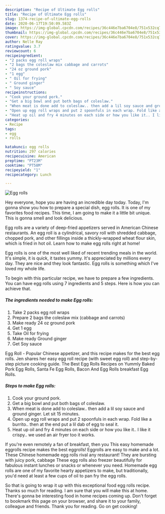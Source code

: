 ```yaml
---
description: "Recipe of Ultimate Egg rolls"
title: "Recipe of Ultimate Egg rolls"
slug: 1374-recipe-of-ultimate-egg-rolls
date: 2020-06-17T19:50:09.583Z
image: https://img-global.cpcdn.com/recipes/36c446e7ba6704e8/751x532cq70/egg-rolls-recipe-main-photo.jpg
thumbnail: https://img-global.cpcdn.com/recipes/36c446e7ba6704e8/751x532cq70/egg-rolls-recipe-main-photo.jpg
cover: https://img-global.cpcdn.com/recipes/36c446e7ba6704e8/751x532cq70/egg-rolls-recipe-main-photo.jpg
author: Nelle Ray
ratingvalue: 3.7
reviewcount: 6
recipeingredient:
- "2 packs egg roll wraps"
- "2 bags the coleslaw mix cabbage and carrots"
- "24 oz ground pork"
- "1 egg"
- " Oil for frying"
- " Ground ginger"
- " Soy sauce"
recipeinstructions:
- "Cook your ground pork."
- "Get a big bowl and put both bags of coleslaw."
- "When meat is done add to coleslaw.. then add a lil soy sauce and ground ginger. Let sit 15 minutes."
- "Open up egg roll wraps and put 2 spoonfuls in each wrap. Fold like a burrito.. then at the end put a lil dab of egg to seal it."
- "Heat up oil and fry 4 minutes on each side or how you like it.. I like it crispy.. we used an air fryer too it works."
categories:
- Recipe
tags:
- egg
- rolls

katakunci: egg rolls 
nutrition: 297 calories
recipecuisine: American
preptime: "PT23M"
cooktime: "PT58M"
recipeyield: "1"
recipecategory: Lunch

---
```



![Egg rolls](https://img-global.cpcdn.com/recipes/36c446e7ba6704e8/751x532cq70/egg-rolls-recipe-main-photo.jpg)

Hey everyone, hope you are having an incredible day today. Today, I'm gonna show you how to prepare a special dish, egg rolls. It is one of my favorites food recipes. This time, I am going to make it a little bit unique. This is gonna smell and look delicious.

Egg rolls are a variety of deep-fried appetizers served in American Chinese restaurants. An egg roll is a cylindrical, savory roll with shredded cabbage, chopped pork, and other fillings inside a thickly-wrapped wheat flour skin, which is fried in hot oil. Learn how to make egg rolls right at home!

Egg rolls is one of the most well liked of recent trending meals in the world. It's simple, it is quick, it tastes yummy. It's appreciated by millions every day. They are nice and they look fantastic. Egg rolls is something which I've loved my whole life.


To begin with this particular recipe, we have to prepare a few ingredients. You can have egg rolls using 7 ingredients and 5 steps. Here is how you can achieve that.

<!--inarticleads1-->

##### The ingredients needed to make Egg rolls:

1. Take 2 packs egg roll wraps
1. Prepare 2 bags the coleslaw mix (cabbage and carrots)
1. Make ready 24 oz ground pork
1. Get 1 egg
1. Take  Oil for frying
1. Make ready  Ground ginger
1. Get  Soy sauce


Egg Roll - Popular Chinese appetizer, and this recipe makes for the best egg rolls. Jen shares her easy egg roll recipe (with sweet egg roll) and step-by-step picture cooking guide. The Best Egg Rolls Recipes on Yummly Baked Pork Egg Rolls, Santa Fe Egg Rolls, Bacon And Egg Rolls breakfast Egg Rolls. 

<!--inarticleads2-->

##### Steps to make Egg rolls:

1. Cook your ground pork.
1. Get a big bowl and put both bags of coleslaw.
1. When meat is done add to coleslaw.. then add a lil soy sauce and ground ginger. Let sit 15 minutes.
1. Open up egg roll wraps and put 2 spoonfuls in each wrap. Fold like a burrito.. then at the end put a lil dab of egg to seal it.
1. Heat up oil and fry 4 minutes on each side or how you like it.. I like it crispy.. we used an air fryer too it works.


If you&#39;re even remotely a fan of breakfast, then you This easy homemade eggrolls recipe makes the best eggrolls! Eggrolls are easy to make and a lot. These Chinese homemade egg rolls rival any restaurant! They are bursting with juicy pork, cabbage These egg rolls also freezer beautifully for fabulous instant lunches or snacks or whenever you need. Homemade egg rolls are one of my favorite hearty appetizers to make, but traditionally, you&#39;d need at least a few cups of oil to pan fry the egg rolls. 

So that is going to wrap it up with this exceptional food egg rolls recipe. Thanks so much for reading. I am sure that you will make this at home. There's gonna be interesting food in home recipes coming up. Don't forget to bookmark this page on your browser, and share it to your family, colleague and friends. Thank you for reading. Go on get cooking!
